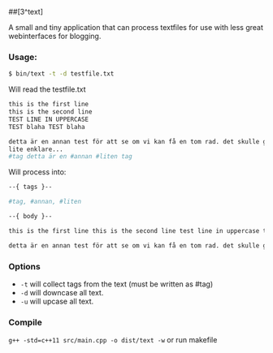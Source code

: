 ##[3^text]

A small and tiny application that can process textfiles for use with less great webinterfaces for blogging.   

### Usage:
```bash
$ bin/text -t -d testfile.txt
```

Will read the testfile.txt
```bash
this is the first line
this is the second line
TEST LINE IN UPPERCASE
TEST blaha TEST blaha

detta är en annan test för att se om vi kan få en tom rad. det skulle göra livet
lite enklare...
#tag detta är en #annan #liten tag
```
Will process into:

```bash
--{ tags }--

#tag, #annan, #liten

--{ body }--

this is the first line this is the second line test line in uppercase test blaha test blaha

detta är en annan test för att se om vi kan få en tom rad. det skulle göra livet lite enklare... tag detta är en annan liten tag
```
### Options
+ `-t` will collect tags from the text (must be written as #tag)
+ `-d` will downcase all text.
+ `-u` will upcase all text.


### Compile
`g++ -std=c++11 src/main.cpp -o dist/text -w`
or run makefile
